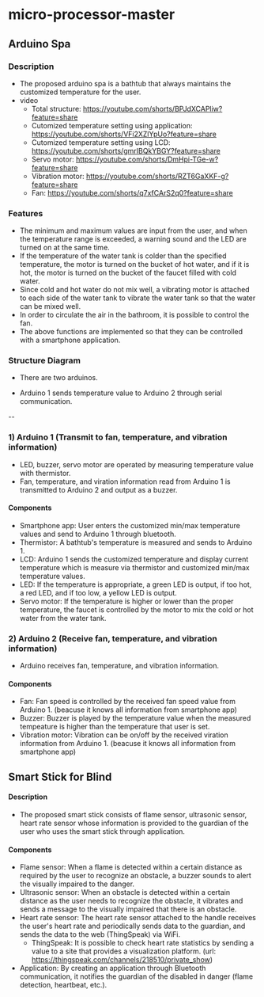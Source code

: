 # micro-processor-master

## Arduino Spa 
### Description
- The proposed arduino spa is a bathtub that always maintains the customized temperature for the user.
- video
   * Total structure: https://youtube.com/shorts/BPJdXCAPliw?feature=share
   * Cutomized temperature setting using application: https://youtube.com/shorts/VFi2XZlYpUo?feature=share
   * Cutomized temperature setting using LCD: https://youtube.com/shorts/gmrIBQkYBGY?feature=share
   * Servo motor: https://youtube.com/shorts/DmHpi-TGe-w?feature=share
   * Vibration motor: https://youtube.com/shorts/RZT6GaXKF-g?feature=share
   * Fan: https://youtube.com/shorts/q7xfCArS2q0?feature=share

### Features
- The minimum and maximum values are input from the user, and when the temperature range is exceeded, a warning sound and the LED are turned on at the same time.
- If the temperature of the water tank is colder than the specified temperature, the motor is turned on the bucket of hot water, and if it is hot, the motor is turned on the bucket of the faucet filled with cold water.
- Since cold and hot water do not mix well, a vibrating motor is attached to each side of the water tank to vibrate the water tank so that the water can be mixed well.
- In order to circulate the air in the bathroom, it is possible to control the fan.
- The above functions are implemented so that they can be controlled with a smartphone application.

### Structure Diagram 
* There are two arduinos.
- Arduino 1 sends temperature value to Arduino 2 through serial communication.

--
### 1) Arduino 1 (Transmit to fan, temperature, and vibration information)
- LED, buzzer, servo motor are operated by measuring temperature value with thermistor.
- Fan, temperature, and viration information read from Arduino 1 is transmitted to Arduino 2 and output as a buzzer.

#### Components
- Smartphone app: User enters the customized min/max temperature values and send to Arduino 1 through bluetooth.
- Thermistor: A bathtub's temperature is measured and sends to Arduino 1.
- LCD: Arduino 1 sends the customized temperature and display current temperature which is measure via thermistor and customized min/max temperature values. 
- LED: If the temperature is appropriate, a green LED is output, if too hot, a red LED, and if too low, a yellow LED is output.
- Servo motor: If the temperature is higher or lower than the proper temperature, the faucet is controlled by the motor to mix the cold or hot water from the water tank.

### 2) Arduino 2 (Receive fan, temperature, and vibration information)
- Arduino receives fan, temperature, and vibration information.

#### Components
- Fan: Fan speed is controlled by the received fan speed value from Arduino 1. (beacuse it knows all information from smartphone app)
- Buzzer: Buzzer is played by the temperature value when the measured tempeature is higher than the temperature that user is set.
- Vibration motor: Vibration can be on/off by the received viration information from Arduino 1. (beacuse it knows all information from smartphone app)


## Smart Stick for Blind 
#### Description
- The proposed smart stick consists of flame sensor, ultrasonic sensor, heart rate sensor whose information is provided to the guardian of the user who uses the smart stick through application.

#### Components 
- Flame sensor: When a flame is detected within a certain distance as required by the user to recognize an obstacle, a buzzer sounds to alert the visually impaired to the danger.
- Ultrasonic sensor: When an obstacle is detected within a certain distance as the user needs to recognize the obstacle, it vibrates and sends a message to the visually impaired that there is an obstacle.
- Heart rate sensor: The heart rate sensor attached to the handle receives the user's heart rate and periodically sends data to the guardian, and sends the data to the web (ThingSpeak) via WiFi.
    * ThingSpeak: It is possible to check heart rate statistics by sending a value to a site that provides a visualization platform. (url: https://thingspeak.com/channels/218510/private_show)
- Application: By creating an application through Bluetooth communication, it notifies the guardian of the disabled in danger (flame detection, heartbeat, etc.).

